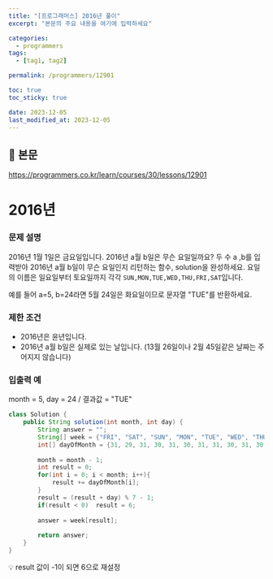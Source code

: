 ```yaml
---
title: "[프로그래머스] 2016년 풀이"
excerpt: "본문의 주요 내용을 여기에 입력하세요"

categories:
  - programmers
tags:
  - [tag1, tag2]

permalink: /programmers/12901

toc: true
toc_sticky: true

date: 2023-12-05
last_modified_at: 2023-12-05
---
```


## 🦥 본문

https://programmers.co.kr/learn/courses/30/lessons/12901

# 2016년

### **문제 설명**

2016년 1월 1일은 금요일입니다. 2016년 a월 b일은 무슨 요일일까요? 두 수 a ,b를 입력받아 2016년 a월 b일이 무슨 요일인지 리턴하는 함수, solution을 완성하세요. 요일의 이름은 일요일부터 토요일까지 각각 `SUN,MON,TUE,WED,THU,FRI,SAT`입니다. 

예를 들어 a=5, b=24라면 5월 24일은 화요일이므로 문자열 "TUE"를 반환하세요.

### 제한 조건

- 2016년은 윤년입니다.
- 2016년 a월 b일은 실제로 있는 날입니다. (13월 26일이나 2월 45일같은 날짜는 주어지지 않습니다)

### **입출력 예**

month = 5, day = 24   / 결과값 = "TUE"

```java
class Solution {
    public String solution(int month, int day) {
        String answer = "";
        String[] week = {"FRI", "SAT", "SUN", "MON", "TUE", "WED", "THU"};
        int[] dayOfMonth = {31, 29, 31, 30, 31, 30, 31, 31, 30, 31, 30, 31};
        
        month = month - 1;
        int result = 0;
        for(int i = 0; i < month; i++){
            result += dayOfMonth[i];
        }
        result = (result + day) % 7 - 1;
        if(result < 0)  result = 6;
        
        answer = week[result];
        
        return answer;
    }
}
```

<aside>
💡 result 값이 -1이 되면 6으로 재설정

</aside>
